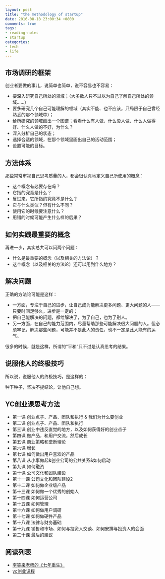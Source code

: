 ```yaml
---
layout: post
title: "the methodology of startup"
date: 2016-08-18 23:00:34 +0800
comments: true
tags:
- reading-notes
- startup
categories:
- tech
- life
---
```


## 市场调研的框架
创业者要做的事儿，说简单也简单，说不容易也不容易：

- 要深入研究自己所处的领域；（大多数人只不过以为自己了解自己所处的领域……）
- 要多研究几个自己可能理解的领域（其实不能、也不应该，只局限于自己曾经熟悉的那个领域中）；
- 给所研究的领域画出一个图谱；看看什么有人做、什么没人做、什么人做得好、什么人做的不好，为什么？
- 深入分析自己的状态；
- 选择合适的领域，在那个领域里画出自己的活动范围；
- 设置可能的目标。

## 方法体系
那些常常审视自己思考质量的人，都会很认真地定义自己所使用的概念：

- 这个概念有必要存在吗？
- 它指的究竟是什么？
- 反过来，它所指的究竟不是什么？
- 它与什么类似？但有什么不同？
- 使用它的时候要注意什么？
- 用错的时候可能产生什么样的后果？

## 如何实践最重要的概念
再进一步，其实总共可以问两个问题：

- 什么是最重要的概念（以及相关的方法论）？
- 这个概念（以及相关的方法论）还可以用到什么地方？

## 解决问题
正确的方法论可能是这样：

- 一方面，专注于自己的进步，让自己成为能解决更多问题、更大问题的人—— 只要时间足够久，进步是一定的；
- 把自己能解决的问题，都给解决了，为了自己，也为了别人。
- 另一方面，在自己的能力范围内，尽量帮助那些可能解决很大问题的人。但必须牢记，解决那些问题，可能并不是此人的责任，也不一定是此人能有的运气。

很多的时候，就是这样，所谓的“平和”只不过是认真思考的结果。

## 说服他人的终极技巧
所以说，说服他人的终极技巧，是这样的：

种下种子，坚决不提结论，让他自己想。

## YC创业课思考方法
- 第一课 创业点子、产品、团队和执行 & 我们为什么要创业
- 第二课 创业点子、产品、团队和执行
- 第三课 创业中违反直觉的地方，以及如何获得好的创业点子
- 第四课 做产品，和用户交流，然后成长
- 第五课 商业策略和垄断理论
- 第六课 增长
- 第七课 如何做出用户喜欢的产品
- 第八课 从小事做起&创业公司的公共关系&如何启动
- 第九课 如何融资
- 第十课 公司文化和团队建设
- 第十一课 公司文化和团队建设2
- 第十二课 如何做企业级产品
- 第十三课 如何做一个优秀的创始人
- 第十四课 如何运营公司
- 第十五课 如何管理
- 第十六课 如何做用户调研
- 第十七课 如何做硬件产品
- 第十八课 法律与财务基础
- 第十九课 销售和市场、如何与投资人交谈、如何安排与投资人的会面
- 第二十课 最后的建议

## 阅读列表
- [李笑来老师的《七年重生》][1]
- [yc创业课程][2]

[1]: http://zhibimo.com/
[2]: http://startupclass.club/
